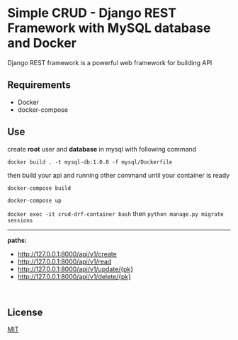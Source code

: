 # Simple CRUD - Django REST Framework with MySQL database and Docker

Django REST framework is a powerful web framework for building API 


## Requirements
- Docker
- docker-compose

## Use

create **root** user and **database** in mysql with following command

`docker build . -t mysql-db:1.0.0 -f mysql/Dockerfile`

then build your api and running other command until your container is ready 

`docker-compose build`

`docker-compose up`

`docker exec -it crud-drf-container bash` then `python manage.py migrate sessions`

----------------------

**paths:**

- http://127.0.0.1:8000/api/v1/create
- http://127.0.0.1:8000/api/v1/read
- http://127.0.0.1:8000/api/v1/update/{pk}
- http://127.0.0.1:8000/api/v1/delete/{pk}

<br>

## License

[MIT](https://github.com/esmail-ebrahimi/crud-drf/blob/main/LICENSE)